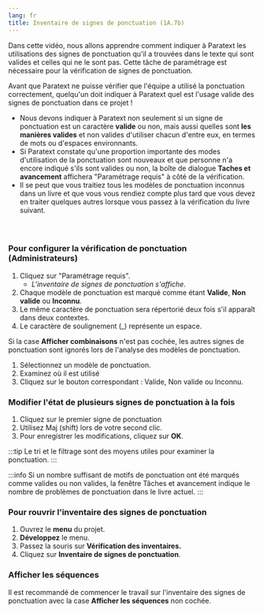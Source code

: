 ```yaml
---
lang: fr
title: Inventaire de signes de ponctuation (1A.7b)
---
```

Dans cette vidéo, nous allons apprendre comment indiquer à Paratext les utilisations des signes de ponctuation qu'il a trouvées dans le texte qui sont valides et celles qui ne le sont pas. Cette tâche de paramétrage est nécessaire pour la vérification de signes de ponctuation.

Avant que Paratext ne puisse vérifier que l'équipe a utilisé la ponctuation correctement, quelqu'un doit indiquer à Paratext quel est l'usage valide des signes de ponctuation dans ce projet !

-  Nous devons indiquer à Paratext non seulement si un signe de ponctuation est un caractère **valide** ou non, mais aussi quelles sont **les manières valides** et non valides d'utiliser chacun d'entre eux, en termes de mots ou d'espaces environnants.
-  Si Paratext constate qu'une proportion importante des modes d'utilisation de la ponctuation sont nouveaux et que personne n'a encore indiqué s'ils sont valides ou non, la boîte de dialogue **Taches et avancement** affichera "Paramétrage requis" à côté de la vérification.
-  Il se peut que vous traitiez tous les modèles de ponctuation inconnus dans un livre et que vous vous rendiez compte plus tard que vous devez en traiter quelques autres lorsque vous passez à la vérification du livre suivant.

#####  

### Pour configurer la vérification de ponctuation (Administrateurs)

1.  Cliquez sur "Paramétrage requis".
     -  *L'inventaire de signes de ponctuation s'affiche*.  
1.  Chaque modèle de ponctuation est marqué comme étant **Valide**, **Non valide** ou **Inconnu**.
1.  Le même caractère de ponctuation sera répertorié deux fois s'il apparaît dans deux contextes.
1.  Le caractère de soulignement (_) représente un espace.

Si la case **Afficher combinaisons** n'est pas cochée, les autres signes de ponctuation sont ignorés lors de l'analyse des modèles de ponctuation.

1.  Sélectionnez un modèle de ponctuation.
1.  Examinez où il est utilisé
1.  Cliquez sur le bouton correspondant : Valide, Non valide ou Inconnu.

### Modifier l'état de plusieurs signes de ponctuation à la fois

1.  Cliquez sur le premier signe de ponctuation
1.  Utilisez Maj (shift) lors de votre second clic.
1.  Pour enregistrer les modifications, cliquez sur **OK**.

:::tip
Le tri et le filtrage sont des moyens utiles pour examiner la ponctuation.
:::


:::info
Si un nombre suffisant de motifs de ponctuation ont été marqués comme valides ou non valides, la fenêtre Tâches et avancement indique le nombre de problèmes de ponctuation dans le livre actuel.
:::
### Pour rouvrir l'inventaire des signes de ponctuation

1.  Ouvrez le **menu** du projet.
1.  **Développez** le menu.
1.  Passez la souris sur **Vérification des inventaires.**
1.  Cliquez sur **Inventaire de signes de ponctuation**.

### Afficher les séquences

Il est recommandé de commencer le travail sur l'inventaire des signes de ponctuation avec la case **Afficher les séquences** non cochée.
